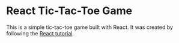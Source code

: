 # React Tic-Tac-Toe Game

This is a simple tic-tac-toe game built with React. It was created by following the [React tutorial](https://reactjs.org/tutorial/tutorial.html).